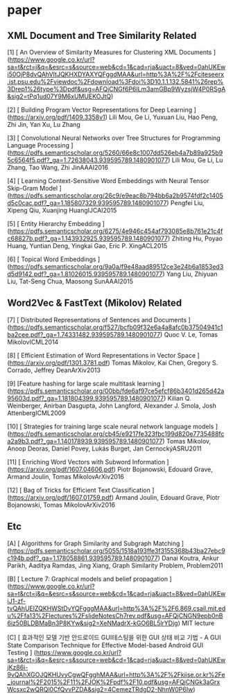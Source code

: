 # paper

## XML Document and Tree Similarity Related

[1]  [ An Overview of Similarity Measures for Clustering XML Documents ] 
(https://www.google.co.kr/url?sa=t&rct=j&q=&esrc=s&source=web&cd=1&cad=rja&uact=8&ved=0ahUKEwi50OjP8dvQAhVItJQKHXDYAXYQFggdMAA&url=http%3A%2F%2Fciteseerx.ist.psu.edu%2Fviewdoc%2Fdownload%3Fdoi%3D10.1.1.132.5841%26rep%3Drep1%26type%3Dpdf&usg=AFQjCNGf6P6lLm3amGBp9WyzsjW4P0RSgA&sig2=tPq1ud07Y9M6xUMUEKOJtQ)

[2]  [ Building Program Vector Representations for Deep Learning ] 
(https://arxiv.org/pdf/1409.3358v1)
Lili Mou, Ge Li, Yuxuan Liu, Hao Peng, Zhi Jin, Yan Xu, Lu Zhang


[3] [ Convolutional Neural Networks over Tree Structures for Programming Language Processing ] (https://pdfs.semanticscholar.org/5260/66e8c1007dd526eb4a7b89a925b95c6564f5.pdf?_ga=1.72638043.939595789.1480901077)
Lili Mou, Ge Li, Lu Zhang, Tao Wang, Zhi JinAAAI2016


[4] [ Learning Context-Sensitive Word Embeddings with Neural Tensor Skip-Gram Model ]
(https://pdfs.semanticscholar.org/26c9/e9eac8b794bb6a2b9574fdf2c1405d5c0cac.pdf?_ga=1.185807329.939595789.1480901077)
Pengfei Liu, Xipeng Qiu, Xuanjing HuangIJCAI2015



[5] [ Entity Hierarchy Embedding ]
(https://pdfs.semanticscholar.org/6275/4e946c454af793085e8b761e21c4fc68827b.pdf?_ga=1.143932925.939595789.1480901077)
Zhiting Hu, Poyao Huang, Yuntian Deng, Yingkai Gao, Eric P. XingACL2015

[6] [ Topical Word Embeddings ]
(https://pdfs.semanticscholar.org/9a0a/f9e48aad89512ce3e24b6a1853ed3d5d9142.pdf?_ga=1.81026015.939595789.1480901077)
Yang Liu, Zhiyuan Liu, Tat-Seng Chua, Maosong SunAAAI2015


## Word2Vec & FastText (Mikolov) Related

[7] [ Distributed Representations of Sentences and Documents ]
(https://pdfs.semanticscholar.org/f527/bcfb09f32e6a4a8afc0b37504941c1ba2cee.pdf?_ga=1.74331482.939595789.1480901077)
Quoc V. Le, Tomas MikolovICML2014

[8] [ Efficient Estimation of Word Representations in Vector Space ]
(https://arxiv.org/pdf/1301.3781.pdf)
Tomas Mikolov, Kai Chen, Gregory S. Corrado, Jeffrey DeanArXiv2013

[9] [Feature hashing for large scale multitask learning ]
(https://pdfs.semanticscholar.org/00bb/fde6af97ce5efcf86b3401d265d42a95603d.pdf?_ga=1.181804399.939595789.1480901077)
Kilian Q. Weinberger, Anirban Dasgupta, John Langford, Alexander J. Smola, Josh AttenbergICML2009

[10] [ Strategies for training large scale neural network language models ]
(https://pdfs.semanticscholar.org/cb45/e9217fe323fbc199d820e7735488fca2a9b3.pdf?_ga=1.140178939.939595789.1480901077)
Tomas Mikolov, Anoop Deoras, Daniel Povey, Lukás Burget, Jan CernockýASRU2011

[11] [ Enriching Word Vectors with Subword Information ]
(https://arxiv.org/pdf/1607.04606.pdf)
Piotr Bojanowski, Edouard Grave, Armand Joulin, Tomas MikolovArXiv2016

[12] [ Bag of Tricks for Efficient Text Classification ]
(https://arxiv.org/pdf/1607.01759.pdf)
Armand Joulin, Edouard Grave, Piotr Bojanowski, Tomas MikolovArXiv2016

## Etc

[A] [ Algorithms for Graph Similarity and Subgraph Matching ]
(https://pdfs.semanticscholar.org/5055/1518a193ffe3f3155368b43ba27ebc9c194b.pdf?_ga=1.178058861.939595789.1480901077)
Danai Koutra, Ankur Parikh, Aaditya Ramdas, Jing Xiang, Graph Similarity Problem, Problem2011

[B] [ Lecture 7: Graphical models and belief propagation ]
(https://www.google.co.kr/url?sa=t&rct=j&q=&esrc=s&source=web&cd=1&cad=rja&uact=8&ved=0ahUKEwiJ1-zf-tvQAhUElZQKHWStDvYQFgggMAA&url=http%3A%2F%2F6.869.csail.mit.edu%2Ffa13%2Flectures%2FslideNotesCh7rev.pdf&usg=AFQjCNGN9epb0nB6iz50BLDBMaBn3P8KYw&sig2=XeNMadrX-kGO6BL5lrYDjg)
MIT lecture

[C] [ 효과적인 모델 기반 안드로이드 GUI테스팅을 위한 GUI 상태 비교 기법  - A GUI State Comparison Technique
for Effective Model-based Android GUI Testing ]
(https://www.google.co.kr/url?sa=t&rct=j&q=&esrc=s&source=web&cd=1&cad=rja&uact=8&ved=0ahUKEwjKz86i-9vQAhXGOJQKHUvyCgwQFgghMAA&url=http%3A%2F%2Fkiise.or.kr%2Fe_journal%2F2015%2F11%2FJOK%2Fpdf%2F10.pdf&usg=AFQjCNGk3aGrxWcsxc2wQRQl0CfQvvPZDA&sig2=4CemezTRdgD2-NhnW0P6Iw)

